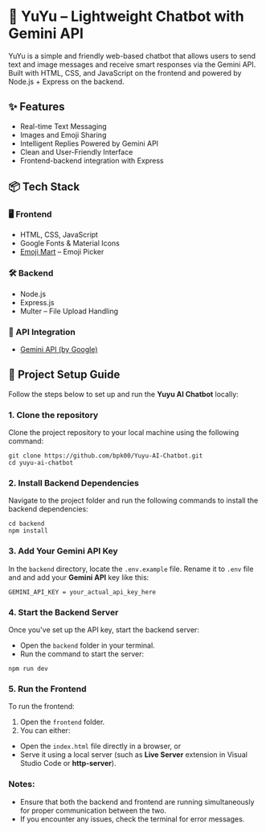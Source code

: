 # 🤖 YuYu – Lightweight Chatbot with Gemini API

YuYu is a simple and friendly web-based chatbot that allows users to send text and image messages and receive smart responses via the Gemini API. Built with HTML, CSS, and JavaScript on the frontend and powered by Node.js + Express on the backend.

## ✨ Features

- Real-time Text Messaging
- Images and Emoji Sharing
- Intelligent Replies Powered by Gemini API
- Clean and User-Friendly Interface
- Frontend-backend integration with Express

## 📦 Tech Stack

### 🖥️ Frontend
- HTML, CSS, JavaScript  
- Google Fonts & Material Icons  
- [Emoji Mart](https://github.com/missive/emoji-mart) – Emoji Picker

### 🛠️ Backend
- Node.js  
- Express.js  
- Multer – File Upload Handling

### 🔌 API Integration
- [Gemini API (by Google)](https://ai.google.dev/gemini-api)

## 🚀 Project Setup Guide

Follow the steps below to set up and run the **Yuyu AI Chatbot** locally:

### 1. Clone the repository

Clone the project repository to your local machine using the following command:
```
git clone https://github.com/bpk00/Yuyu-AI-Chatbot.git 
cd yuyu-ai-chatbot
```

### 2. Install Backend Dependencies 

Navigate to the project folder and run the following commands to install the backend dependencies:
```
cd backend
npm install
```

### 3. Add Your Gemini API Key

In the `backend` directory, locate the `.env.example` file. Rename it to `.env` file and and add your **Gemini API** key like this:
```
GEMINI_API_KEY = your_actual_api_key_here
```

### 4. Start the Backend Server

Once you've set up the API key, start the backend server:
- Open the `backend` folder in your terminal.
- Run the command to start the server:
```
npm run dev
```

### 5. Run the Frontend

To run the frontend:
1.  Open the `frontend` folder.
2.  You can either:
   - Open the `index.html` file directly in a browser, or
   - Serve it using a local server (such as **Live Server** extension in Visual Studio Code or **http-server**).

### Notes:
- Ensure that both the backend and frontend are running simultaneously for proper communication between the two.
- If you encounter any issues, check the terminal for error messages.

